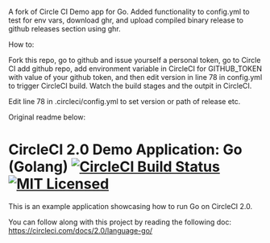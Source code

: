 A fork of Circle CI Demo app for Go. Added functionality to config.yml to test for env vars, download ghr, and upload compiled binary release to github releases section using ghr.

How to:

Fork this repo, go to github and issue yourself a personal token, go to Circle CI add github repo,  add environment variable in CircleCI for GITHUB_TOKEN with value of your github token, and then edit version in line 78 in config.yml to trigger CircleCI build. Watch the build stages and the outpit in CircleCI.

Edit line 78 in .circleci/config.yml to set version or path of release etc.

Original readme below:

# CircleCI 2.0 Demo Application: Go (Golang) [![CircleCI Build Status](https://circleci.com/gh/CircleCI-Public/circleci-demo-go.svg?style=shield)](https://circleci.com/gh/CircleCI-Public/circleci-demo-go) [![MIT Licensed](https://img.shields.io/badge/license-MIT-blue.svg)](https://raw.githubusercontent.com/CircleCI-Public/circleci-demo-go/master/LICENSE.md)

This is an example application showcasing how to run Go on CircleCI 2.0.

You can follow along with this project by reading the following doc: https://circleci.com/docs/2.0/language-go/
